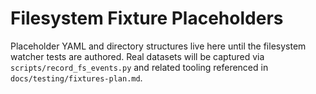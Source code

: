 # Filesystem Fixture Placeholders

Placeholder YAML and directory structures live here until the filesystem watcher
tests are authored. Real datasets will be captured via
`scripts/record_fs_events.py` and related tooling referenced in
`docs/testing/fixtures-plan.md`.
